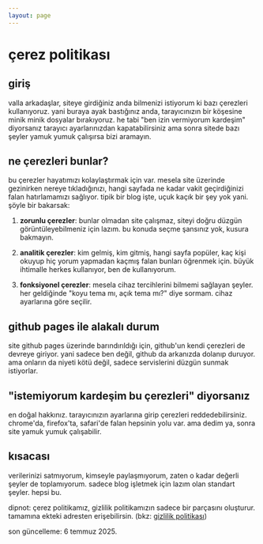 ```yaml
---
layout: page
---
```


# çerez politikası

giriş
------
valla arkadaşlar, siteye girdiğiniz anda bilmenizi istiyorum ki bazı çerezleri kullanıyoruz. yani buraya ayak bastığınız anda, tarayıcınızın bir köşesine minik minik dosyalar bırakıyoruz. he tabi "ben izin vermiyorum kardeşim" diyorsanız tarayıcı ayarlarınızdan kapatabilirsiniz ama sonra sitede bazı şeyler yamuk yumuk çalışırsa bizi aramayın.

ne çerezleri bunlar?
------
bu çerezler hayatımızı kolaylaştırmak için var. mesela site üzerinde gezinirken nereye tıkladığınızı, hangi sayfada ne kadar vakit geçirdiğinizi falan hatırlamamızı sağlıyor. tipik bir blog işte, uçuk kaçık bir şey yok yani. şöyle bir bakarsak:

1. **zorunlu çerezler**: 
bunlar olmadan site çalışmaz, siteyi doğru düzgün görüntüleyebilmeniz için lazım. bu konuda seçme şansınız yok, kusura bakmayın.

2. **analitik çerezler**:
kim gelmiş, kim gitmiş, hangi sayfa popüler, kaç kişi okuyup hiç yorum yapmadan kaçmış falan bunları öğrenmek için. büyük ihtimalle herkes kullanıyor, ben de kullanıyorum. 

3. **fonksiyonel çerezler**: 
mesela cihaz tercihlerini bilmemi sağlayan şeyler. her geldiğinde "koyu tema mı, açık tema mı?" diye sormam. cihaz ayarlarına göre seçilir.

github pages ile alakalı durum
------
site github pages üzerinde barındırıldığı için, github'un kendi çerezleri de devreye giriyor. yani sadece ben değil, github da arkanızda dolanıp duruyor. ama onların da niyeti kötü değil, sadece servislerini düzgün sunmak istiyorlar.

"istemiyorum kardeşim bu çerezleri" diyorsanız
------
en doğal hakkınız. tarayıcınızın ayarlarına girip çerezleri reddedebilirsiniz. chrome'da, firefox'ta, safari'de falan hepsinin yolu var. ama dedim ya, sonra site yamuk yumuk çalışabilir.

kısacası
------
verilerinizi satmıyorum, kimseyle paylaşmıyorum, zaten o kadar değerli şeyler de toplamıyorum. sadece blog işletmek için lazım olan standart şeyler. hepsi bu.

dipnot: çerez politikamız, gizlilik politikamızın sadece bir parçasını oluşturur. tamamına ekteki adresten erişebilirsin. (bkz: [gizlilik politikası](https://akakadir.github.io/diger/gizlilik-politikasi.html))

son güncelleme: 6 temmuz 2025.
